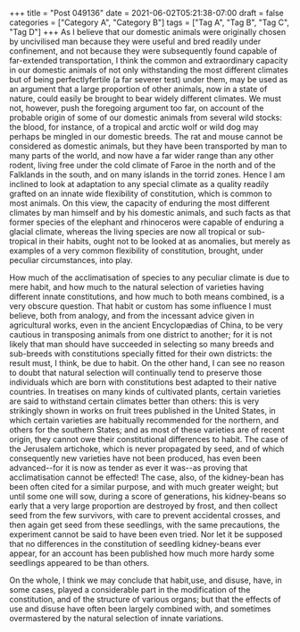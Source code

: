 +++
title = "Post 049136"
date = 2021-06-02T05:21:38-07:00
draft = false
categories = ["Category A", "Category B"]
tags = ["Tag A", "Tag B", "Tag C", "Tag D"]
+++
As I believe that our domestic animals were originally chosen by uncivilised man because they were useful and bred readily under confinement, and not because they were subsequently found capable of far-extended transportation, I think the common and extraordinary capacity in our domestic animals of not only withstanding the most different climates but of being perfectlyfertile (a far severer test) under them, may be used as an argument that a large proportion of other animals, now in a state of nature, could easily be brought to bear widely different climates. We must not, however, push the foregoing argument too far, on account of the probable origin of some of our domestic animals from several wild stocks: the blood, for instance, of a tropical and arctic wolf or wild dog may perhaps be mingled in our domestic breeds. The rat and mouse cannot be considered as domestic animals, but they have been transported by man to many parts of the world, and now have a far wider range than any other rodent, living free under the cold climate of Faroe in the north and of the Falklands in the south, and on many islands in the torrid zones. Hence I am inclined to look at adaptation to any special climate as a quality readily grafted on an innate wide flexibility of constitution, which is common to most animals. On this view, the capacity of enduring the most different climates by man himself and by his domestic animals, and such facts as that former species of the elephant and rhinoceros were capable of enduring a glacial climate, whereas the living species are now all tropical or sub-tropical in their habits, ought not to be looked at as anomalies, but merely as examples of a very common flexibility of constitution, brought, under peculiar circumstances, into play.

How much of the acclimatisation of species to any peculiar climate is due to mere habit, and how much to the natural selection of varieties having different innate constitutions, and how much to both means combined, is a very obscure question. That habit or custom has some influence I must believe, both from analogy, and from the incessant advice given in agricultural works, even in the ancient Encyclopædias of China, to be very cautious in transposing animals from one district to another; for it is not likely that man should have succeeded in selecting so many breeds and sub-breeds with constitutions specially fitted for their own districts: the result must, I think, be due to habit. On the other hand, I can see no reason to doubt that natural selection will continually tend to preserve those individuals which are born with constitutions best adapted to their native countries. In treatises on many kinds of cultivated plants, certain varieties are said to withstand certain climates better than others: this is very strikingly shown in works on fruit trees published in the United States, in which certain varieties are habitually recommended for the northern, and others for the southern States; and as most of these varieties are of recent origin, they cannot owe their constitutional differences to habit. The case of the Jerusalem artichoke, which is never propagated by seed, and of which consequently new varieties have not been produced, has even been advanced--for it is now as tender as ever it was--as proving that acclimatisation cannot be effected! The case, also, of the kidney-bean has been often cited for a similar purpose, and with much greater weight; but until some one will sow, during a score of generations, his kidney-beans so early that a very large proportion are destroyed by frost, and then collect seed from the few survivors, with care to prevent accidental crosses, and then again get seed from these seedlings, with the same precautions, the experiment cannot be said to have been even tried. Nor let it be supposed that no differences in the constitution of seedling kidney-beans ever appear, for an account has been published how much more hardy some seedlings appeared to be than others.

On the whole, I think we may conclude that habit,use, and disuse, have, in some cases, played a considerable part in the modification of the constitution, and of the structure of various organs; but that the effects of use and disuse have often been largely combined with, and sometimes overmastered by the natural selection of innate variations.
